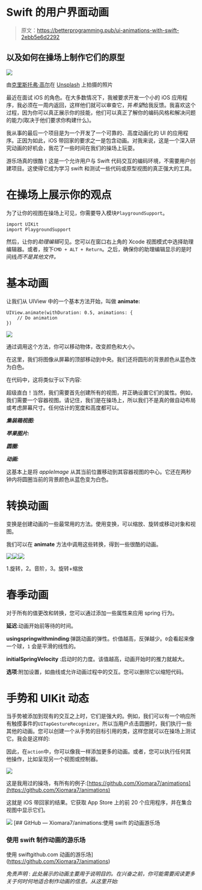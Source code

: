 # Swift 的用户界面动画

> 原文：<https://betterprogramming.pub/ui-animations-with-swift-2ebb5e6d2292>

## 以及如何在操场上制作它们的原型

![](img/dae2a845069ffd68d496a67513e9d054.png)

由[克里斯托弗·高尔](https://unsplash.com/@cgower?utm_source=unsplash&utm_medium=referral&utm_content=creditCopyText)在 [Unsplash](https://unsplash.com/@cgower?utm_source=unsplash&utm_medium=referral&utm_content=creditCopyText) 上拍摄的照片

最近在面试 iOS 的角色。在大多数情况下，我被要求开发一个小的 iOS 应用程序，我必须在一周内返回，这样他们就可以审查它，并*希望*给我反馈。我喜欢这个过程，因为你可以真正展示你的技能，他们可以真正了解你的编码风格和解决问题的能力(取决于他们要求你构建什么)。

我从事的最后一个项目是为一个开发了一个可靠的、高度动画化的 UI 的应用程序。正因为如此，iOS 带回家的要求之一是包含动画。对我来说，这是一个深入研究动画的好机会，我花了一些时间在我们的操场上玩耍。

游乐场真的很酷！这是一个允许用户与 Swift 代码交互的编码环境，不需要用户创建项目。这使得它成为学习 swift 和测试一些代码或原型视图的真正强大的工具。

# **在操场上展示你的观点**

为了让你的视图在操场上可见，你需要导入模块`PlaygroundSupport`。

```
import UIKit
import PlaygroundSupport
```

然后，让你的*助理编辑*可见。您可以在窗口右上角的 Xcode 视图模式中选择助理编辑器。或者，按下`CMD + ALT + Return`。之后，确保你的助理编辑显示的是时间线*而不是其他文件。*

# 基本动画

让我们从 UIView 中的一个基本方法开始，叫做 **animate:**

```
UIView.animate(withDuration: 0.5, animations: {
    // Do animation
})
```

![](img/9fa1dc95e383ae7e021c87f553840b7e.png)

通过调用这个方法，你可以移动物体，改变颜色和大小。

在这里，我们将图像从屏幕的顶部移动到中央。我们还将圆形的背景颜色从蓝色改为白色。

在代码中，这将类似于以下内容:

超级直白！当然，我们需要首先创建所有的视图，并正确设置它们的属性。例如，我们需要一个容器视图。请记住，我们是在操场上，所以我们不是真的做自动布局或考虑屏幕尺寸。任何估计的宽度和高度都可以。

***集装箱视图:***

***苹果图片:***

***圆圈:***

***动画:***

这基本上是将 *appleImage* 从其当前位置移动到其容器视图的中心。它还在两秒钟内将圆圈当前的背景颜色从蓝色变为白色。

# 转换动画

变换是创建动画的一些最常用的方法。使用变换，可以缩放、旋转或移动对象和视图。

我们可以在 **animate** 方法中调用这些转换，得到一些很酷的动画。

![](img/e7b363e98853467c21c7525dd90e4dc4.png)![](img/fb49a933a6179a79e3e70af8cfd21d22.png)![](img/8f58370d3e0ec53b52bb2611b88cedb5.png)

1.旋转，2。音阶，3。旋转+缩放

# 春季动画

对于所有的值更改和转换，您可以通过添加一些属性来应用 spring 行为。

**延迟**:动画开始前等待的时间。

**usingspringwithminding**:弹跳动画的弹性。价值越高，反弹越少。`0`会看起来像一个球，`1` 会是平滑的线性的。

**initialSpringVelocity** :启动时的力度。该值越高，动画开始时的推力就越大。

**选项**:附加设置，如曲线或允许动画过程中的交互。您可以删除它以缩短代码。

# 手势和 UIKit 动态

当手势被添加到现有的交互之上时，它们是强大的。例如，我们可以有一个响应所有触摸事件的`UITapGestureRecognizer`。所以当用户点击圆圈时，我们执行一些其他的动画。您可以创建一个从手势的目标引用的类，这样您就可以在操场上测试它。我会是这样的:

因此，在`action`中，你可以像我一样添加更多的动画。或者，您可以执行任何其他操作，比如呈现另一个视图或控制器。

![](img/2d995a537812be8a6af14e138a59cc19.png)

这是我用过的操场，有所有的例子:[https://github.com/Xiomara7/animations](https://github.com/Xiomara7/animations)

这就是 iOS 带回家的结果。它获取 App Store 上的前 20 个应用程序，并在集合视图中显示它们。

![](img/bef16334f6d885ca75300de5e8a8ec92.png) [## GitHub — Xiomara7/animations:使用 swift 的动画游乐场

### 使用 swift 制作动画的游乐场

使用 swiftgithub.com 动画的游乐场](https://github.com/Xiomara7/animations) 

*免责声明* : *此处展示的动画主要用于说明目的。在兴奋之前，你可能需要阅读更多关于何时何地适合制作动画的信息。从这里开始:*